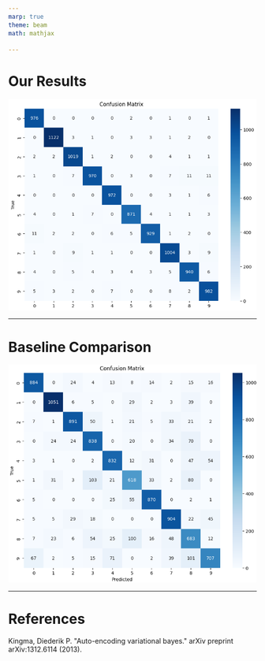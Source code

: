```yaml
---
marp: true
theme: beam
math: mathjax

---
```


# **Our Results**

![centered height:5in](../pics/AE/ae_confusion_matrix.png)

---

# **Baseline Comparison**

![centered height:5in](../pics/submodular_maximization/sm_confusion_matrix.png)

---

# **References**

Kingma, Diederik P. "Auto-encoding variational bayes." arXiv preprint arXiv:1312.6114 (2013).